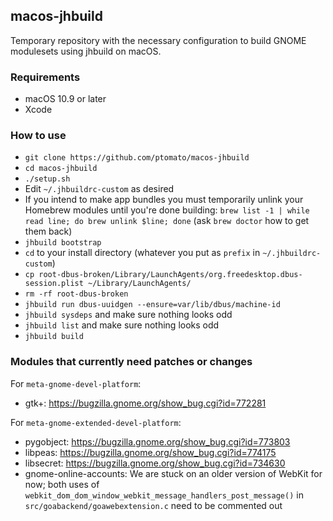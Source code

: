 ## macos-jhbuild ##

Temporary repository with the necessary configuration to build GNOME modulesets using jhbuild on macOS.

### Requirements ###
- macOS 10.9 or later
- Xcode

### How to use ###
- `git clone https://github.com/ptomato/macos-jhbuild`
- `cd macos-jhbuild`
- `./setup.sh`
- Edit `~/.jhbuildrc-custom` as desired
- If you intend to make app bundles you must temporarily unlink your Homebrew modules until you're done building: `brew list -1 | while read line; do brew unlink $line; done` (ask `brew doctor` how to get them back)
- `jhbuild bootstrap`
- `cd` to your install directory (whatever you put as `prefix` in `~/.jhbuildrc-custom`)
- `cp root-dbus-broken/Library/LaunchAgents/org.freedesktop.dbus-session.plist ~/Library/LaunchAgents/`
- `rm -rf root-dbus-broken`
- `jhbuild run dbus-uuidgen --ensure=var/lib/dbus/machine-id`
- `jhbuild sysdeps` and make sure nothing looks odd
- `jhbuild list` and make sure nothing looks odd
- `jhbuild build`

### Modules that currently need patches or changes ###
For `meta-gnome-devel-platform`:
- gtk+: https://bugzilla.gnome.org/show_bug.cgi?id=772281

For `meta-gnome-extended-devel-platform`:
- pygobject: https://bugzilla.gnome.org/show_bug.cgi?id=773803
- libpeas: https://bugzilla.gnome.org/show_bug.cgi?id=774175
- libsecret: https://bugzilla.gnome.org/show_bug.cgi?id=734630
- gnome-online-accounts: We are stuck on an older version of WebKit for now; both uses of `webkit_dom_dom_window_webkit_message_handlers_post_message()` in `src/goabackend/goawebextension.c` need to be commented out
